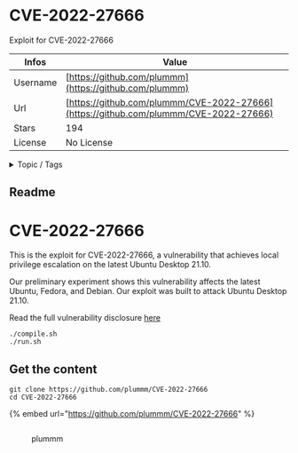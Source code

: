 # CVE-2022-27666

Exploit for CVE-2022-27666

| Infos    | Value                                                              |
| -------- | -------------------------------------------------------------------|
| Username | [https://github.com/plummm](https://github.com/plummm) |
| Url      | [https://github.com/plummm/CVE-2022-27666](https://github.com/plummm/CVE-2022-27666)                                               |
| Stars    | 194                                                          |
| License  | No License                                                        |

<details>

<summary>Topic / Tags</summary>



</details>

## Readme

# CVE-2022-27666

This is the exploit for CVE-2022-27666, a vulnerability that achieves local privilege escalation on the latest Ubuntu Desktop 21.10. 

Our preliminary experiment shows this vulnerability affects the latest Ubuntu, Fedora, and Debian. Our exploit was built to attack Ubuntu Desktop 21.10.

Read the full vulnerability disclosure [here](https://etenal.me/archives/1825)

```
./compile.sh
./run.sh
```



## Get the content

```
git clone https://github.com/plummm/CVE-2022-27666
cd CVE-2022-27666
```

{% embed url="https://github.com/plummm/CVE-2022-27666" %}

<figure><img src="https://avatars.githubusercontent.com/u/15259042?v=4" alt=""><figcaption><p>plummm</p></figcaption></figure>
